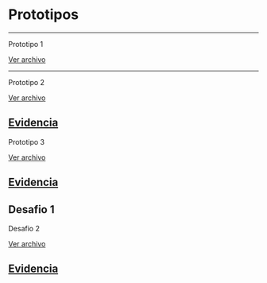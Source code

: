 # Prototipos
---
Prototipo 1

[Ver archivo](https://github.com/hopeosorio/Prototipos/blob/main/prototipo1.unitypackage)

---
Prototipo 2

[Ver archivo](https://github.com/hopeosorio/Prototipos/blob/main/prototipo%202.unitypackage)

[Evidencia](https://github.com/hopeosorio/Prototipos/blob/main/Prototipo2.pdf)
---
Prototipo 3

[Ver archivo](https://github.com/hopeosorio/Prototipos/blob/main/prototipo3.unitypackage)

[Evidencia](https://github.com/user-attachments/files/17347967/Prototipo3.pdf)
---
Desafio 1
---
Desafio 2

[Ver archivo](https://github.com/hopeosorio/Prototipos/blob/main/Desafio%202.unitypackage)

[Evidencia](https://github.com/hopeosorio/Prototipos/blob/main/Prototipo%202.pdf)
-

